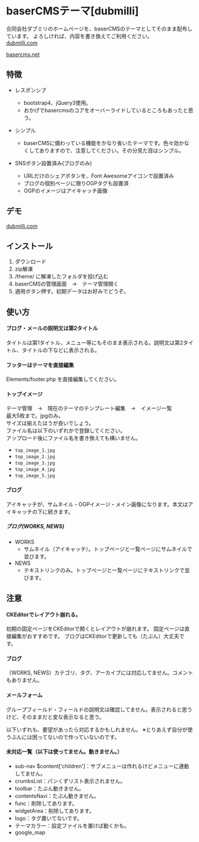 # baserCMSテーマ[dubmilli]

合同会社ダブミリのホームページを、baserCMSのテーマとしてそのまま配布しています。
よろしければ、内容を書き換えてご利用ください。  
[dubmilli.com](https://dubmilli.com/)

[basercms.net](https://basercms.net/)

## 特徴

- レスポンシブ
	- bootstrap4、jQuery3使用。  
	- おかげでbasercmsのコアをオーバーライドしているところもあったと思う。

- シンプル
	- baserCMSに備わっている機能をかなり省いたテーマです。色々効かなくしてありますので、注意してください。その分見た目はシンプル。

- SNSボタン設置済み(ブログのみ)
	- URLだけのシェアボタンを、Font Awesomeアイコンで設置済み
	- ブログの個別ページに限りOGPタグも設置済
	- OGPのイメージはアイキャッチ画像


## デモ

[dubmilli.com](https://dubmilli.com/)


## インストール

1. ダウンロード
2. zip解凍
3. /theme/ に解凍したフォルダを投げ込む
4. baserCMSの管理画面　→　テーマ管理開く
5. 適用ボタン押す。初期データはお好みでどうぞ。


## 使い方

#### ブログ・メールの説明文は第2タイトル
タイトルは第1タイトル、メニュー等にもそのまま表示される。説明文は第2タイトル、タイトルの下などに表示される。

#### フッターはテーマを直接編集
Elements/footer.php を直接編集してください。

#### トップイメージ
テーマ管理　→　現在のテーマのテンプレート編集　→　イメージ一覧  
最大5枚まで。jpgのみ。  
サイズは揃えたほうが良いでしょう。  
ファイル名は以下のいずれかで登録してください。  
アップロード後にファイル名を書き換えても構いません。  
  
- `top_image_1.jpg`
- `top_image_2.jpg`
- `top_image_3.jpg`
- `top_image_4.jpg`
- `top_image_5.jpg`


#### ブログ
アイキャッチが、サムネイル・OGPイメージ・メイン画像になります。本文はアイキャッチの下に続きます。

##### ブログ(WORKS, NEWS)

- WORKS
	- サムネイル（アイキャッチ）。トップページと一覧ページにサムネイルで並びます。
- NEWS
	- テキストリンクのみ。トップページと一覧ページにテキストリンクで並びます。
	


## 注意

#### CKEditorでレイアウト崩れる。
初期の固定ページをCKEditorで開くとレイアウトが崩れます。
固定ページは直接編集がおすすめです。
ブログはCKEditorで更新しても（たぶん）大丈夫です。


#### ブログ
（WORKS, NEWS）カテゴリ、タグ、アーカイブには対応してません。コメントもありません。


#### メールフォーム
グループフィールド・フィールドの説明文は確認してません。表示されると思うけど、そのままだと変な表示なると思う。


以下いずれも、要望があったら対応するかもしれません。
※とりあえず自分が使うぶんには困ってないので作っていないのです。

#### 未対応一覧（以下は使ってません。動きません。）
- sub-nav $content['children']：サブメニューは作れるけどメニューに連動してません。
- crumbsList：パンくずリスト表示されません。
- toolbar：たぶん動きません。
- contentsNavi：たぶん動きません。
- func：削除してあります。
- widgetArea：削除してあります。
- logo：タグ置いてないです。
- テーマカラー：設定ファイルを置けば動くかも。
- google_map

